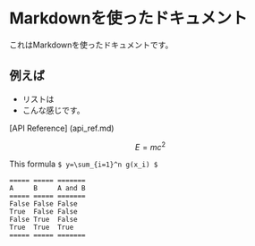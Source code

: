 # Markdownを使ったドキュメント

これはMarkdownを使ったドキュメントです。

## 例えば

* リストは
* こんな感じです。

[API Reference] (api_ref.md)

```math
E = m c^2
```

This formula `$ y=\sum_{i=1}^n g(x_i) $`

```eval_rst
===== ===== ======= 
A     B     A and B 
===== ===== ======= 
False False False
True  False False
False True  False
True  True  True
===== ===== ======= 
```
